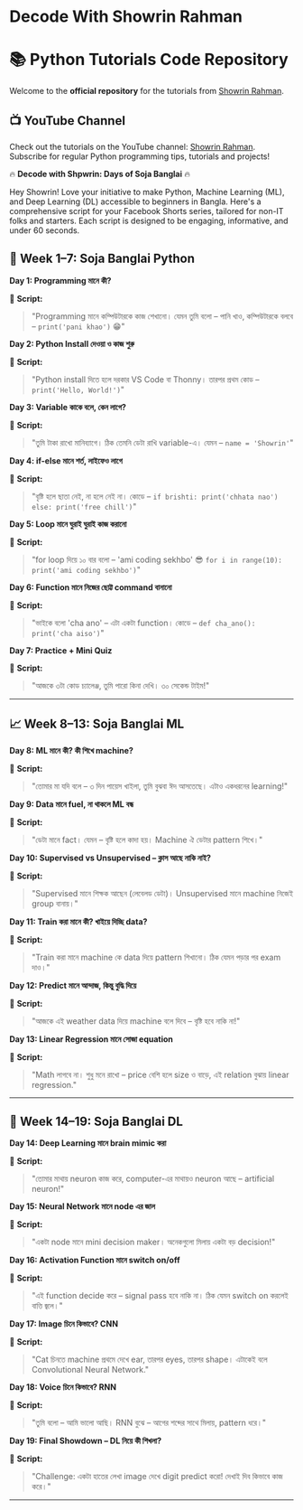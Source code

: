# Decode With Showrin Rahman



# 📚 Python Tutorials Code Repository  

Welcome to the **official repository** for the  tutorials from [Showrin Rahman](https://www.youtube.com/@showrin20).
## 📺 **YouTube Channel**  
Check out the tutorials on the YouTube channel: [Showrin Rahman](https://www.youtube.com/@showrin20). Subscribe for regular Python programming tips, tutorials and projects!  

🔥 **Decode with Shpwrin: Days of Soja Banglai** 🔥

Hey Showrin! Love your initiative to make Python, Machine Learning (ML), and Deep Learning (DL) accessible to beginners in Bangla. Here's a comprehensive script for your Facebook Shorts series, tailored for non-IT folks and starters. Each script is designed to be engaging, informative, and under 60 seconds.



## 🐍 Week 1–7: **Soja Banglai Python**

**Day 1: Programming মানে কী?**

🎥 **Script:**

> "Programming মানে কম্পিউটারকে কাজ শেখানো। যেমন তুমি বলো – পানি খাও, কম্পিউটারকে বলবে – `print('pani khao')` 😁"

**Day 2: Python Install দেওয়া ও কাজ শুরু**

🎥 **Script:**

> "Python install দিতে হলে দরকার VS Code বা Thonny। তারপর প্রথম কোড – `print('Hello, World!')`"

**Day 3: Variable কাকে বলে, কেন লাগে?**

🎥 **Script:**

> "তুমি টাকা রাখো মানিব্যাগে। ঠিক তেমনি ডেটা রাখি variable-এ। যেমন – `name = 'Showrin'`"

**Day 4: if-else মানে শর্ত, লাইফেও লাগে**

🎥 **Script:**

> "বৃষ্টি হলে ছাতা নেই, না হলে নেই না। কোডে – `if brishti: print('chhata nao') else: print('free chill')`"

**Day 5: Loop মানে ঘুরাই ঘুরাই কাজ করানো**

🎥 **Script:**

> "for loop দিয়ে ১০ বার বলো – 'ami coding sekhbo' 😎 `for i in range(10): print('ami coding sekhbo')`"

**Day 6: Function মানে নিজের ছোট্ট command বানানো**

🎥 **Script:**

> "ভাইকে বলো 'cha ano' – এটা একটা function। কোডে – `def cha_ano(): print('cha aiso')`"

**Day 7: Practice + Mini Quiz**

🎥 **Script:**

> "আজকে ৩টা কোড চ্যালেঞ্জ, তুমি পারো কিনা দেখি। ৩০ সেকেন্ড টাইম!"

---

## 📈 Week 8–13: **Soja Banglai ML**

**Day 8: ML মানে কী? কী শিখে machine?**

🎥 **Script:**

> "তোমার মা যদি বলে – ৩ দিন পায়েস খাইলা, তুমি বুঝবা ঈদ আসতেছে। এটাও একধরনের learning!"

**Day 9: Data মানে fuel, না থাকলে ML বন্ধ**

🎥 **Script:**

> "ডেটা মানে fact। যেমন – বৃষ্টি হলে কাদা হয়। Machine ঐ ডেটার pattern শিখে।"

**Day 10: Supervised vs Unsupervised – ক্লাস আছে নাকি নাই?**

🎥 **Script:**

> "Supervised মানে শিক্ষক আছেন (লেবেলড ডেটা)। Unsupervised মানে machine নিজেই group বানায়।"

**Day 11: Train করা মানে কী? খাইয়ে দিচ্ছি data?**

🎥 **Script:**

> "Train করা মানে machine কে data দিয়ে pattern শিখানো। ঠিক যেমন পড়ার পর exam দাও।"

**Day 12: Predict মানে আন্দাজ, কিন্তু বুদ্ধি দিয়ে**

🎥 **Script:**

> "আজকে এই weather data দিয়ে machine বলে দিবে – বৃষ্টি হবে নাকি না!"

**Day 13: Linear Regression মানে সোজা equation**

🎥 **Script:**

> "Math লাগবে না। শুধু মনে রাখো – price বেশি হলে size ও বাড়ে, এই relation বুঝায় linear regression."

---

## 🧠 Week 14–19: **Soja Banglai DL**

**Day 14: Deep Learning মানে brain mimic করা**

🎥 **Script:**

> "তোমার মাথায় neuron কাজ করে, computer-এর মাথায়ও neuron আছে – artificial neuron!"

**Day 15: Neural Network মানে node এর জাল**

🎥 **Script:**

> "একটা node মানে mini decision maker। অনেকগুলো মিলায় একটা বড় decision!"

**Day 16: Activation Function মানে switch on/off**

🎥 **Script:**

> "এই function decide করে – signal pass হবে নাকি না। ঠিক যেমন switch on করলেই বাত্তি জ্বলে।"

**Day 17: Image চিনে কিভাবে? CNN**

🎥 **Script:**

> "Cat চিনতে machine প্রথমে দেখে ear, তারপর eyes, তারপর shape। এটাকেই বলে Convolutional Neural Network."

**Day 18: Voice চিনে কিভাবে? RNN**

🎥 **Script:**

> "তুমি বলো – আমি ভালো আছি। RNN বুঝে – আগের শব্দের সাথে মিলায়, pattern ধরে।"

**Day 19: Final Showdown – DL নিয়ে কী শিখলা?**

🎥 **Script:**

> "Challenge: একটা হাতের লেখা image দেখে digit predict করো! দেখাই দিব কিভাবে কাজ করে।"

---
